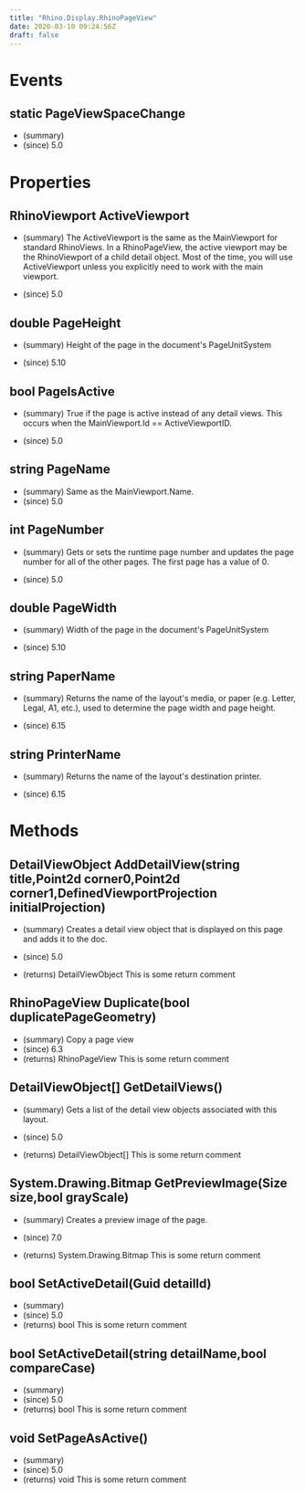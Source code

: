 ```yaml
---
title: "Rhino.Display.RhinoPageView"
date: 2020-03-10 09:24:56Z
draft: false
---
```


# Events
## static PageViewSpaceChange
- (summary) 
- (since) 5.0
# Properties
## RhinoViewport ActiveViewport
- (summary) 
     The ActiveViewport is the same as the MainViewport for standard RhinoViews. In
     a RhinoPageView, the active viewport may be the RhinoViewport of a child detail object.
     Most of the time, you will use ActiveViewport unless you explicitly need to work with
     the main viewport.
     
- (since) 5.0
## double PageHeight
- (summary) 
     Height of the page in the document's PageUnitSystem
     
- (since) 5.10
## bool PageIsActive
- (summary) 
     True if the page is active instead of any detail views. This occurs
     when the MainViewport.Id == ActiveViewportID.
     
- (since) 5.0
## string PageName
- (summary) Same as the MainViewport.Name.
- (since) 5.0
## int PageNumber
- (summary) 
     Gets or sets the runtime page number and updates the page number for all
     of the other pages. The first page has a value of 0.
     
- (since) 5.0
## double PageWidth
- (summary) 
     Width of the page in the document's PageUnitSystem
     
- (since) 5.10
## string PaperName
- (summary) 
     Returns the name of the layout's media, or paper (e.g. Letter, Legal, A1, etc.),
     used to determine the page width and page height.
     
- (since) 6.15
## string PrinterName
- (summary) 
     Returns the name of the layout's destination printer.
     
- (since) 6.15
# Methods
## DetailViewObject AddDetailView(string title,Point2d corner0,Point2d corner1,DefinedViewportProjection initialProjection)
- (summary) 
     Creates a detail view object that is displayed on this page and adds it to the doc.
     
- (since) 5.0
- (returns) DetailViewObject This is some return comment
## RhinoPageView Duplicate(bool duplicatePageGeometry)
- (summary)  Copy a page view 
- (since) 6.3
- (returns) RhinoPageView This is some return comment
## DetailViewObject[] GetDetailViews()
- (summary) 
     Gets a list of the detail view objects associated with this layout.
     
- (since) 5.0
- (returns) DetailViewObject[] This is some return comment
## System.Drawing.Bitmap GetPreviewImage(Size size,bool grayScale)
- (summary) 
     Creates a preview image of the page.
     
- (since) 7.0
- (returns) System.Drawing.Bitmap This is some return comment
## bool SetActiveDetail(Guid detailId)
- (summary) 
- (since) 5.0
- (returns) bool This is some return comment
## bool SetActiveDetail(string detailName,bool compareCase)
- (summary) 
- (since) 5.0
- (returns) bool This is some return comment
## void SetPageAsActive()
- (summary) 
- (since) 5.0
- (returns) void This is some return comment
